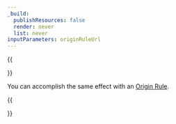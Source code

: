 ```yaml
---
_build:
  publishResources: false
  render: never
  list: never
inputParameters: originRuleUrl
---
```


{{<Aside type="note">}}

You can accomplish the same effect with an [Origin Rule]($1).

{{</Aside>}}